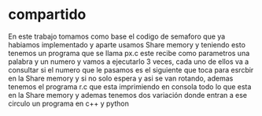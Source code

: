 # compartido
En este trabajo tomamos como base el codigo de semaforo que ya habiamos implementado y aparte usamos Share memory y teniendo esto tenemos un programa que se llama px.c este recibe como parametros una palabra y un numero y vamos a ejecutarlo 3 veces, cada uno de ellos va a consultar si el numero que le pasamos es el siguiente que toca para esrcbir en la Share memory y si no solo espera y asi se van rotando, ademas tenemos el programa r.c que esta imprimiendo en consola todo lo que esta en la Share memory y ademas tenemos dos variación donde entran a ese circulo un programa en c++ y python

